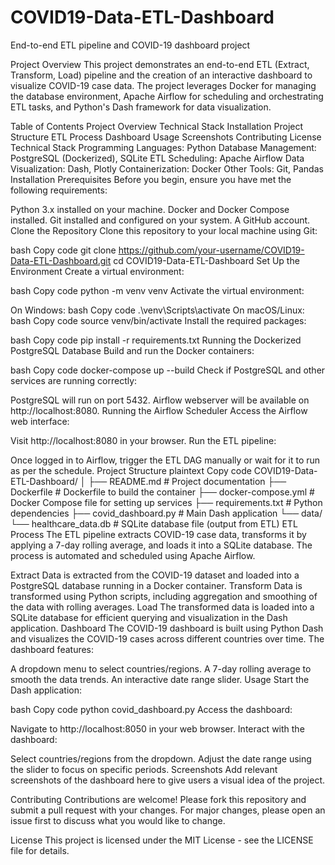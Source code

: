 # COVID19-Data-ETL-Dashboard
End-to-end ETL pipeline and COVID-19 dashboard project

Project Overview
This project demonstrates an end-to-end ETL (Extract, Transform, Load) pipeline and the creation of an interactive dashboard to visualize COVID-19 case data. The project leverages Docker for managing the database environment, Apache Airflow for scheduling and orchestrating ETL tasks, and Python's Dash framework for data visualization.

Table of Contents
Project Overview
Technical Stack
Installation
Project Structure
ETL Process
Dashboard
Usage
Screenshots
Contributing
License
Technical Stack
Programming Languages: Python
Database Management: PostgreSQL (Dockerized), SQLite
ETL Scheduling: Apache Airflow
Data Visualization: Dash, Plotly
Containerization: Docker
Other Tools: Git, Pandas
Installation
Prerequisites
Before you begin, ensure you have met the following requirements:

Python 3.x installed on your machine.
Docker and Docker Compose installed.
Git installed and configured on your system.
A GitHub account.
Clone the Repository
Clone this repository to your local machine using Git:

bash
Copy code
git clone https://github.com/your-username/COVID19-Data-ETL-Dashboard.git
cd COVID19-Data-ETL-Dashboard
Set Up the Environment
Create a virtual environment:

bash
Copy code
python -m venv venv
Activate the virtual environment:

On Windows:
bash
Copy code
.\venv\Scripts\activate
On macOS/Linux:
bash
Copy code
source venv/bin/activate
Install the required packages:

bash
Copy code
pip install -r requirements.txt
Running the Dockerized PostgreSQL Database
Build and run the Docker containers:

bash
Copy code
docker-compose up --build
Check if PostgreSQL and other services are running correctly:

PostgreSQL will run on port 5432.
Airflow webserver will be available on http://localhost:8080.
Running the Airflow Scheduler
Access the Airflow web interface:

Visit http://localhost:8080 in your browser.
Run the ETL pipeline:

Once logged in to Airflow, trigger the ETL DAG manually or wait for it to run as per the schedule.
Project Structure
plaintext
Copy code
COVID19-Data-ETL-Dashboard/
│
├── README.md                # Project documentation
├── Dockerfile               # Dockerfile to build the container
├── docker-compose.yml       # Docker Compose file for setting up services
├── requirements.txt         # Python dependencies
├── covid_dashboard.py       # Main Dash application
└── data/
    └── healthcare_data.db   # SQLite database file (output from ETL)
ETL Process
The ETL pipeline extracts COVID-19 case data, transforms it by applying a 7-day rolling average, and loads it into a SQLite database. The process is automated and scheduled using Apache Airflow.

Extract
Data is extracted from the COVID-19 dataset and loaded into a PostgreSQL database running in a Docker container.
Transform
Data is transformed using Python scripts, including aggregation and smoothing of the data with rolling averages.
Load
The transformed data is loaded into a SQLite database for efficient querying and visualization in the Dash application.
Dashboard
The COVID-19 dashboard is built using Python Dash and visualizes the COVID-19 cases across different countries over time. The dashboard features:

A dropdown menu to select countries/regions.
A 7-day rolling average to smooth the data trends.
An interactive date range slider.
Usage
Start the Dash application:

bash
Copy code
python covid_dashboard.py
Access the dashboard:

Navigate to http://localhost:8050 in your web browser.
Interact with the dashboard:

Select countries/regions from the dropdown.
Adjust the date range using the slider to focus on specific periods.
Screenshots
Add relevant screenshots of the dashboard here to give users a visual idea of the project.

Contributing
Contributions are welcome! Please fork this repository and submit a pull request with your changes. For major changes, please open an issue first to discuss what you would like to change.

License
This project is licensed under the MIT License - see the LICENSE file for details.

